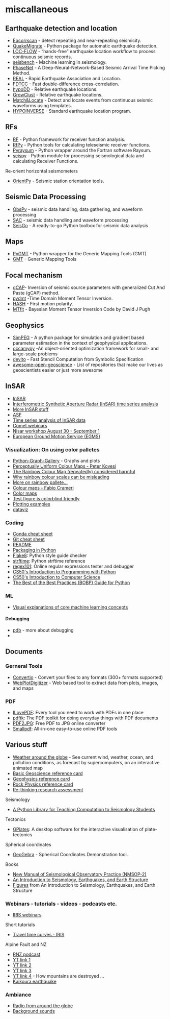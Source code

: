 # miscallaneous

## Earthquake detection and location
* [Eqcorrscan](https://eqcorrscan.readthedocs.io/en/latest/api.html#utils) - detect repeating and near-repeating seismicity.
* [QuakeMigrate](https://github.com/QuakeMigrate/QuakeMigrate) - Python package for automatic earthquake detection.
* [LOC-FLOW](https://github.com/Dal-mzhang/LOC-FLOW) - “hands-free” earthquake location workflow to process continuous seismic records.
* [seisbench](https://github.com/seisbench/seisbench) - Machine learning in seismology.
* [PhaseNet](https://github.com/wayneweiqiang/PhaseNet) - A Deep-Neural-Network-Based Seismic Arrival Time Picking Method.
* [REAL](https://github.com/Dal-mzhang/REAL) - Rapid Earthquake Association and Location.
* [FDTCC](https://github.com/MinLiu19/FDTCC) - Fast double-difference cross-correlation.
* [hypoDD](https://www.ldeo.columbia.edu/~felixw/hypoDD.html) - Relative earthquake locations.
* [GrowClust](https://github.com/dttrugman/GrowClust) - Relative earthquake locations.
* [Match&Locate](https://github.com/Dal-mzhang/MatchLocate2) - Detect and locate events from continuous seismic waveforms using templates.
* [HYPOINVERSE](https://www.usgs.gov/node/279394) - Standard earthquake location program.

## RFs
* [RF](https://rf.readthedocs.io/en/latest/index.html) -  Python framework for receiver function analysis.
* [RfPy](https://paudetseis.github.io/RfPy/) - Python tools for calculating teleseismic receiver functions.
* [Pyraysum](https://paudetseis.github.io/PyRaysum/index.html) - Python wrapper around the Fortran software Raysum.
* [seispy](https://github.com/xumi1993/seispy) -  Python module for processing seismological data and calculating Receiver Functions.

Re-orient horizontal seismometers
* [OrientPy](https://github.com/nfsi-canada/OrientPy) - Seismic station orientation tools.


## Seismic Data Processing
* [ObsPy](http://docs.obspy.org/tutorial/) - seismic data handling, data gathering, and waveform processing
* [SAC](http://ds.iris.edu/ds/nodes/dmc/forms/sac/) - seismic data handling and waveform processing
* [SeisGo](https://github.com/xtyangpsp/SeisGo/tree/master/) - A ready-to-go Python toolbox for seismic data analysis

## Maps
* [PyGMT](https://www.pygmt.org/latest/overview.html) - Python wrapper for the Generic Mapping Tools (GMT)
* [GMT](https://docs.generic-mapping-tools.org/dev/index.html) - Generic Mapping Tools


## Focal mechanism
- [gCAP](http://www.eas.slu.edu/People/LZhu/home.html)- Inversion of seismic source parameters with generalized Cut And Paste (gCAP) method.
- [pydmt](https://github.com/fabriziobernardi/pydmt) -Time Domain Moment Tensor Inversion.
- [HASH](https://earthquake.usgs.gov/research/software/#HASH) - First motion polarity.
- [MTfit](https://djpugh.github.io/MTfit/) - Bayesian Moment Tensor Inversion Code by David J Pugh

## Geophysics
* [SimPEG](http://docs.simpeg.xyz/index.html) - A python package for simulation and gradient based parameter estimation in the context of geophysical applications.
* [occamypy](https://github.com/fpicetti/occamypy) -An object-oriented optimization framework for small- and large-scale problems
* [devito](https://github.com/devitocodes/devito) - Fast Stencil Computation from Symbolic Specification
* [awesome-open-geoscience](https://github.com/softwareunderground/awesome-open-geoscience) - List of repositories that make our lives as geoscientists easier or just more awesome


## InSAR
* [InSAR](https://github.com/isce-framework)
* [Interferometric Synthetic Aperture Radar (InSAR) time series analysis](https://github.com/insarlab/MintPy)
* [More InSAR stuff](https://github.com/ASFOpenSARlab)
* [ASF](https://search.asf.alaska.edu/#/)
* [Time series analysis of InSAR data](https://github.com/yumorishita/LiCSBAS)
* [Comet webinars](https://www.youtube.com/channel/UCtFDytX1hgjvlS4NH48M2oQ/videos)
* [Nisar workshop August 30 - September 1](https://sites.google.com/view/nisarscience2022/home/)
* [European Ground Motion Service (EGMS)](https://land.copernicus.eu/pan-european/european-ground-motion-service)

### Visualization: On using color palletes 
* [Python-Graph-Gallery](https://www.python-graph-gallery.com/) - Graphs and plots
* [Perceptually Uniform Colour Maps - Peter Kovesi](https://peterkovesi.com/projects/colourmaps/)
* [The Rainbow Colour Map (repeatedly) considered harmful](https://blogs.egu.eu/divisions/gd/2017/08/23/the-rainbow-colour-map/)
* [Why rainbow colour scales can be misleading](https://www.climate-lab-book.ac.uk/2016/why-rainbow-colour-scales-can-be-misleading/)
* [More on rainbow pallete... ](https://doi.org/10.5194/hess-25-4549-2021)
* [Colour maps - Fabio Crameri](https://www.fabiocrameri.ch/)
* [Color maps](https://www.fabiocrameri.ch/colourmaps/)
* [Test figure is colorblind friendly](https://www.color-blindness.com/coblis-color-blindness-simulator/)
* [Plotting examples](https://github.com/geo7/plotting_examples#plots)
* [dataviz](https://clauswilke.com/dataviz/)

### Coding
* [Conda cheat sheet](https://docs.conda.io/projects/conda/en/4.6.0/_downloads/52a95608c49671267e40c689e0bc00ca/conda-cheatsheet.pdf)
* [Git cheat sheet](https://education.github.com/git-cheat-sheet-education.pdf)
* [README](https://docs.github.com/en/github/writing-on-github/getting-started-with-writing-and-formatting-on-github/basic-writing-and-formatting-syntax)
* [Packaging in Python](https://packaging.python.org/en/latest/tutorials/packaging-projects/)
* [Flake8](https://flake8.pycqa.org/): Python style guide checker
* [strftime](http://strftime.org/): Python strftime reference
* [regex101](https://regex101.com/): Online regular expressions tester and debugger
* [CS50's Introduction to Programming with Python](https://www.edx.org/course/cs50s-introduction-to-programming-with-python)
* [CS50's Introduction to Computer Science](https://www.edx.org/course/introduction-computer-science-harvardx-cs50x)
* [The Best of the Best Practices (BOBP) Guide for Python](https://gist.github.com/sloria/7001839)

### ML
* [Visual explanations of core machine learning concepts](https://mlu-explain.github.io/)


#### Debugging
* [pdb](https://www.blog.pythonlibrary.org/2020/07/07/python-101-debugging-your-code-with-pdb/) - more about debugging
* 

## Documents

### Gerneral Tools
* [Convertio](https://convertio.co/) - Convert your files to any formats (300+ formats supported)
* [WebPlotDigitizer](https://automeris.io/WebPlotDigitizer) - Web based tool to extract data from plots, images, and maps

### PDF
* [ILovePDF](https://www.ilovepdf.com/): Every tool you need to work with PDFs in one place
* [pdftk](https://www.pdflabs.com/tools/pdftk-the-pdf-toolkit/): The PDF toolkit for doing everyday things with PDF documents
* [PDF2JPG](https://pdf2jpg.net/): Free PDF to JPG online converter
* [Smallpdf](https://smallpdf.com/): All-in-one easy-to-use online PDF tools

## Various stuff
* [Weather around the globe](https://earth.nullschool.net/) - See current wind, weather, ocean, and pollution conditions, as forecast by supercomputers, on an interactive animated map
* [Basic Geoscience reference card](https://static.squarespace.com/static/549dcda5e4b0a47d0ae1db1e/54a06d6ee4b0d158ed95f696/54a06d6fe4b0d158ed95fff0/1295033898443/Cheatsheet_basic.pdf) 
* [Geophysics reference card](https://static.squarespace.com/static/549dcda5e4b0a47d0ae1db1e/54a06d6ee4b0d158ed95f696/54a06d70e4b0d158ed9603f5/1350658645407/Cheatsheet_geophysics.pdf) 
* [Rock Physics reference card](https://static.squarespace.com/static/549dcda5e4b0a47d0ae1db1e/54a06d6ee4b0d158ed95f696/54a06d6fe4b0d158ed960042/1374593568367/Cheatsheet_Rock_Physics.pdf) 
* [Re-thinking research assessment](https://sfdora.org/resource/rethinking-research-assessment-for-the-greater-good/)

Seismology
* [A Python Library for Teaching Computation to Seismology Students](https://doi.org/10.1785/0220170246)

Tectonics
- [GPlates](https://www.earthbyte.org/category/gplates): A desktop software for
  the interactive visualisation of plate-tectonics


Spherical coordinates
* [GeoGebra](https://www.geogebra.org/m/aqB75qMa) - Spherical Coordinates Demonstration tool.

Books
* [New Manual of Seismological Observatory Practice (NMSOP-2)](https://bib.telegrafenberg.de/publizieren/bibliotheksverlag/nmsop)
* [An Introduction to Seismology, Earthquakes, and Earth Structure](http://epsc.wustl.edu/seismology/book/presentations/2019/Stein&Wysession.pdf)
* [Figures](https://levee.wustl.edu/seismology/book/) from An Introduction to Seismology, Earthquakes, and Earth Structure


### Webinars - tutorials - videos - podcasts etc.
* [IRIS webinars](https://www.youtube.com/playlist?list=PLD4D607C2FA317E6D)

Short tutorials
- [Travel time curves - IRIS](https://www.iris.edu/hq/inclass/animation/traveltime_curves_how_they_are_created)

Alpine Fault and NZ 
* [RNZ podcast](https://www.rnz.co.nz/national/programmes/ourchangingworld/audio/2018822479/listening-to-the-hum-of-the-alpine-fault)
* [YT link 1](https://www.youtube.com/watch?v=bU_O6Qe6Knk)
* [YT link 2](https://www.youtube.com/watch?v=5fUj7zjbAFw)
* [YT link 3](https://www.youtube.com/watch?v=ohVdKx8PDGY)
* [YT link 4](https://www.youtube.com/watch?v=mpAWLz4W1Go) - How mountains are destroyed ...
* [Kaikoura earthquake](https://www.wgtn.ac.nz/sgees/about/news/news-archives/2016-news/victoria-scientists-respond-to-a-quake-hit-new-zealand)

### Ambiance
* [Radio from around the globe](http://radio.garden/visit/whanganui/Xv3zQx2R)
* [Background sounds](https://defonic.com/)


